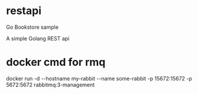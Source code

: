 # restapi
 Go Bookstore sample

 A simple Golang REST api
 
# docker cmd for rmq
 docker run -d --hostname my-rabbit --name some-rabbit -p 15672:15672 -p 5672:5672 rabbitmq:3-management
